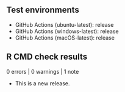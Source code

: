 ## Test environments

* GitHub Actions (ubuntu-latest): release
* GitHub Actions (windows-latest): release
* GitHub Actions (macOS-latest): release

## R CMD check results

0 errors | 0 warnings | 1 note

* This is a new release.